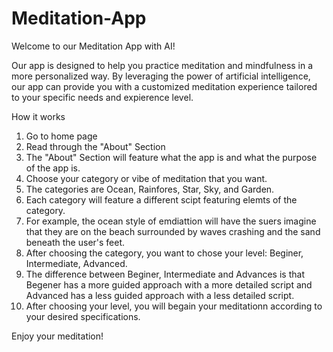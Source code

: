 # Meditation-App
Welcome to our Meditation App with AI!

Our app is designed to help you practice meditation and mindfulness in a more personalized way. By leveraging the power of artificial intelligence, our app can provide you with a customized meditation experience tailored to your specific needs and expierence level. 

How it works
1. Go to home page 
2. Read through the "About" Section 
3. The "About" Section will feature what the app is and what the purpose of the app is. 
4. Choose your category or vibe of meditation that you want. 
5. The categories are Ocean, Rainfores, Star, Sky, and Garden. 
6. Each category will feature a different scipt featuring elemts of the category. 
7. For example, the ocean style of emdiattion will have the suers imagine that they are on the beach surrounded by waves crashing and the sand beneath the user's feet. 
8. After choosing the category, you want to chose your level: Beginer, Intermediate, Advanced.
9. The difference between Beginer, Intermediate and Advances is that Begener has a more guided approach with a more detailed script and Advanced has a less guided approach with a less detailed script. 
10. After choosing your level, you will begain your meditationn according to your desired specifications. 

Enjoy your meditation!
